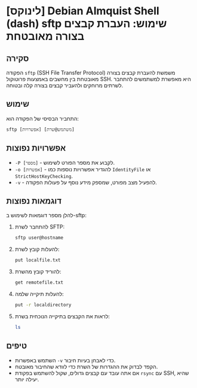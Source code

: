 # [לינוקס] Debian Almquist Shell (dash) sftp שימוש: העברת קבצים בצורה מאובטחת

## סקירה
הפקודה `sftp` (SSH File Transfer Protocol) משמשת להעברת קבצים בצורה מאובטחת בין מחשבים באמצעות פרוטוקול SSH. היא מאפשרת למשתמשים להתחבר לשרתים מרוחקים ולהעביר קבצים בצורה קלה ובטוחה.

## שימוש
התחביר הבסיסי של הפקודה הוא:
```
sftp [אפשרויות] [משתמש@שרת]
```

## אפשרויות נפוצות
- `-P [מספר]` - לקבוע את מספר הפורט לשימוש.
- `-o [אפשרות]` - להגדיר אפשרויות נוספות כמו `IdentityFile` או `StrictHostKeyChecking`.
- `-v` - להפעיל מצב מפורט, שמספק מידע נוסף על פעולות הפקודה.

## דוגמאות נפוצות
להלן מספר דוגמאות לשימוש ב-sftp:

1. להתחבר לשרת SFTP:
   ```bash
   sftp user@hostname
   ```

2. להעלות קובץ לשרת:
   ```bash
   put localfile.txt
   ```

3. להוריד קובץ מהשרת:
   ```bash
   get remotefile.txt
   ```

4. להעלות תיקייה שלמה:
   ```bash
   put -r localdirectory
   ```

5. לראות את הקבצים בתיקייה הנוכחית בשרת:
   ```bash
   ls
   ```

## טיפים
- השתמש באפשרות `-v` כדי לאבחן בעיות חיבור.
- הקפד לבדוק את ההגדרות של השרת כדי לוודא שהחיבור מאובטח.
- אם אתה עובד עם קבצים גדולים, שקול להשתמש בפקודת `rsync` עם SSH, שהיא יעילה יותר.